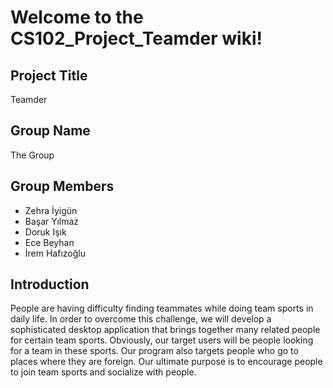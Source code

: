 # Welcome to the CS102_Project_Teamder wiki!

## Project Title 
Teamder

## Group Name 
The Group

## Group Members 
* Zehra İyigün
* Başar Yılmaz
* Doruk Işık
* Ece Beyhan
* İrem Hafızoğlu

## Introduction
People are having difficulty finding teammates while doing team sports in daily life. In order to overcome this challenge, we will develop a sophisticated desktop application that brings together many related people for certain team sports. Obviously, our target users will be people looking for a team in these sports. Our program also targets people who go to places where they are foreign. Our ultimate purpose is to encourage people to join team sports and socialize with people.
